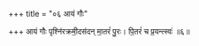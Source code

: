 +++
title = "०६ आयं गौः"

+++
आयं गौः पृश्नि॑रक्रमी॒दस॑दन् मा॒तरं॑ पु॒रः। पि॒तरं॑ च प्र॒यन्त्स्वः॑ ॥६॥